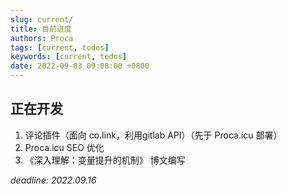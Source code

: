 ```yaml
---
slug: current/
title: 目前进度
authors: Proca
tags: [current, todos]
keywords: [current, todos]
date: 2022-09-03 09:08:00 +0800
---
```

## 正在开发 

1. 评论插件（面向 co.link，利用gitlab API）（先于 Proca.icu 部署）
2. Proca.icu SEO 优化
3. 《深入理解：变量提升的机制》 博文编写

*deadline: 2022.09.16*